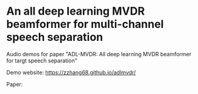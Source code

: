 # An all deep learning MVDR beamformer for multi-channel speech separation

Audio demos for paper "ADL-MVDR: All deep learning MVDR beamformer for targt speech separation"

Demo website: https://zzhang68.github.io/adlmvdr/

Paper: 